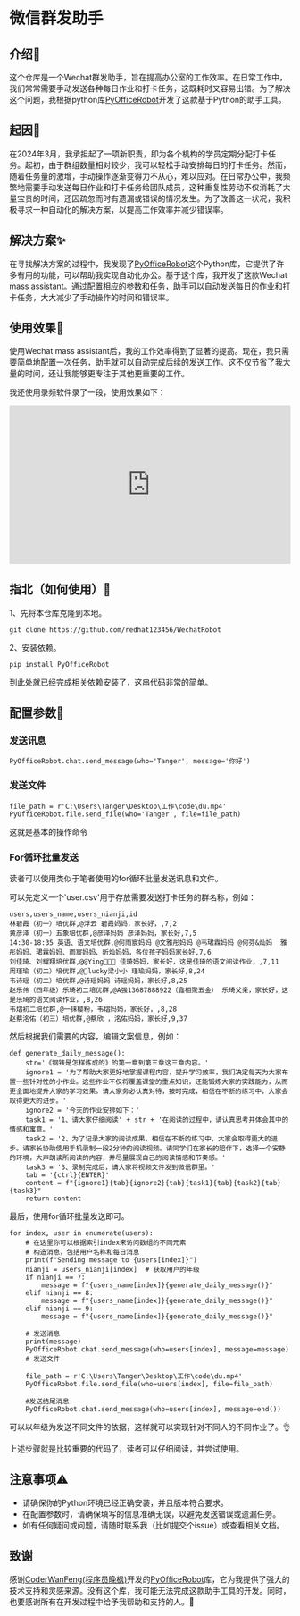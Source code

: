 # 微信群发助手

## 介绍🎈

这个仓库是一个Wechat群发助手，旨在提高办公室的工作效率。在日常工作中，我们常常需要手动发送各种每日作业和打卡任务，这既耗时又容易出错。为了解决这个问题，我根据python库[PyOfficeRobot](https://github.com/CoderWanFeng/PyOfficeRobot)开发了这款基于Python的助手工具。

## 起因🎁

在2024年3月，我承担起了一项新职责，即为各个机构的学员定期分配打卡任务。起初，由于群组数量相对较少，我可以轻松手动安排每日的打卡任务。然而，随着任务量的激增，手动操作逐渐变得力不从心，难以应对。在日常办公中，我频繁地需要手动发送每日作业和打卡任务给团队成员，这种重复性劳动不仅消耗了大量宝贵的时间，还因疏忽而时有遗漏或错误的情况发生。为了改善这一状况，我积极寻求一种自动化的解决方案，以提高工作效率并减少错误率。

## 解决方案✨

在寻找解决方案的过程中，我发现了[PyOfficeRobot](https://github.com/CoderWanFeng/PyOfficeRobot)这个Python库，它提供了许多有用的功能，可以帮助我实现自动化办公。基于这个库，我开发了这款Wechat mass assistant。通过配置相应的参数和任务，助手可以自动发送每日的作业和打卡任务，大大减少了手动操作的时间和错误率。

## 使用效果🎃

使用Wechat mass assistant后，我的工作效率得到了显著的提高。现在，我只需要简单地配置一次任务，助手就可以自动完成后续的发送工作。这不仅节省了我大量的时间，还让我能够更专注于其他更重要的工作。

我还使用录频软件录了一段，使用效果如下：

<div style="padding:56.25% 0 0 0;position:relative;"><iframe src="https://player.vimeo.com/video/947365567?badge=0&amp;autopause=0&amp;player_id=0&amp;app_id=58479" frameborder="0" allow="autoplay; fullscreen; picture-in-picture; clipboard-write" style="position:absolute;top:0;left:0;width:100%;height:100%;" title="wechat"></iframe></div><script src="https://player.vimeo.com/api/player.js"></script>


## 指北（如何使用）📐

1、先将本仓库克隆到本地。

```
git clone https://github.com/redhat123456/WechatRobot
```

2、安装依赖。

```
pip install PyOfficeRobot
```

到此处就已经完成相关依赖安装了，这串代码非常的简单。

## 配置参数📝

### 发送讯息

```
PyOfficeRobot.chat.send_message(who='Tanger', message='你好')
```

### 发送文件

```
file_path = r'C:\Users\Tanger\Desktop\工作\code\du.mp4'
PyOfficeRobot.file.send_file(who='Tanger', file=file_path)
```

这就是基本的操作命令

### For循环批量发送

读者可以使用类似于笔者使用的for循环批量发送讯息和文件。

可以先定义一个'user.csv'用于存放需要发送打卡任务的群名称，例如：

```
users,users_name,users_nianji,id
林碧霞（初一）培优群,@浮云 碧霞妈妈，家长好，,7,2
黄彦泽（初一）五象培优群,@彦泽妈妈 彦泽妈妈，家长好,7,5
14:30-18:35 英语、语文培优群,@何雨宸妈妈 @文雅彤妈妈 @韦珺霖妈妈 @何芬&灿妈  雅彤妈妈、珺霖妈妈、雨宸妈妈、昕灿妈妈，各位孩子妈妈家长好,7,6
刘佳琦、刘耀翔培优群,@@Ying🍻🍻🍻 佳琦妈妈，家长好，这是佳琦的语文阅读作业，,7,11
周瑾瑜（初二）培优群,@lucky梁小小 瑾瑜妈妈，家长好,8,24
韦诗瑶（初二）培优群,@诗瑶妈妈 诗瑶妈妈，家长好,8,25
赵乐伟（四年级）乐琦初二培优群,@A强13687888922（鑫相聚五金） 乐琦父亲，家长好，这是乐琦的语文阅读作业，,8,26
韦熠初二培优群,@一抹樱粉，韦熠妈妈，家长好，,8,28
赵蔡洺佑（初三）培优群,@蔡欣 ，洺佑妈妈，家长好,9,37
```

然后根据我们需要的内容，编辑文案信息，例如：

```
def generate_daily_message():
    str='《钢铁是怎样炼成的》的第一章到第三章这三章内容。'
    ignore1 = '为了帮助大家更好地掌握课程内容，提升学习效率，我们决定每天为大家布置一些针对性的小作业。这些作业不仅将覆盖课堂的重点知识，还能锻炼大家的实践能力，从而更全面地提升大家的学习效果。请大家务必认真对待，按时完成，相信在不断的练习中，大家会取得更大的进步。'
    ignore2 = '今天的作业安排如下：'
    task1 = '1、请大家仔细阅读' + str + '在阅读的过程中，请认真思考并体会其中的情感和寓意。'
    task2 = '2、为了记录大家的阅读成果，相信在不断的练习中，大家会取得更大的进步。请家长协助使用手机录制一段2分钟的阅读视频。请同学们在家长的陪伴下，选择一个安静的环境，大声朗读所阅读的内容，并尽量展现自己的阅读情感和节奏感。'
    task3 = '3、录制完成后，请大家将视频文件发到微信群里。'
    tab = '{ctrl}{ENTER}'
    content = f"{ignore1}{tab}{ignore2}{tab}{task1}{tab}{task2}{tab}{task3}"
    return content
```

最后，使用for循环批量发送即可。

```
for index, user in enumerate(users):
    # 在这里你可以根据索引index来访问数组的不同元素
    # 构造消息，包括用户名称和每日消息
    print(f"Sending message to {users[index]}")
    nianji = users_nianji[index]  # 获取用户的年级
    if nianji == 7:
        message = f"{users_name[index]}{generate_daily_message()}"
    elif nianji == 8:
        message = f"{users_name[index]}{generate_daily_message()}"
    elif nianji == 9:
        message = f"{users_name[index]}{generate_daily_message()}"
    
    # 发送消息
    print(message)
    PyOfficeRobot.chat.send_message(who=users[index], message=message)
    # 发送文件

    file_path = r'C:\Users\Tanger\Desktop\工作\code\du.mp4'
    PyOfficeRobot.file.send_file(who=users[index], file=file_path)
    
    #发送结尾消息
    PyOfficeRobot.chat.send_message(who=users[index], message=end())
```
可以以年级为发送不同文件的依据，这样就可以实现针对不同人的不同作业了。👌

上述步骤就是比较重要的代码了，读者可以仔细阅读，并尝试使用。

## 注意事项⚠

- 请确保你的Python环境已经正确安装，并且版本符合要求。
- 在配置参数时，请确保填写的信息准确无误，以避免发送错误或遗漏任务。
- 如有任何疑问或问题，请随时联系我（比如提交个issue）或查看相关文档。

## 致谢

感谢[CoderWanFeng(程序员晚枫)](https://github.com/CoderWanFeng)开发的[PyOfficeRobot](https://github.com/CoderWanFeng/PyOfficeRobot)库，它为我提供了强大的技术支持和灵感来源。没有这个库，我可能无法完成这款助手工具的开发。同时，也要感谢所有在开发过程中给予我帮助和支持的人。🎉
